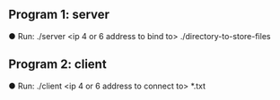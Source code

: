 ## Program 1: server

● Run: ./server <ip 4 or 6 address to bind to> <port> ./directory-to-store-files

## Program 2: client

● Run: ./client <ip 4 or 6 address to connect to> <port> \*.txt
